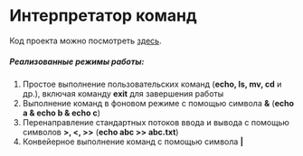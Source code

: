 # Интерпретатор команд

Код проекта можно посмотреть [здесь](https://github.com/luseno4ek/shell/blob/0d711cc46b5318b578b2bfe93f91876c65e1806c/task1/main.c).

##### Реализованные режимы работы:
1. Простое выполнение пользовательских команд (**echo, ls, mv, cd** и др.), включая команду **exit** для завершения работы
2. Выполнение команд в фоновом режиме с помощью символа **&** (**echo a & echo b & echo c**)
3. Перенаправление стандартных потоков ввода и вывода с помощью символов **>, <, >>** (**echo abc >> abc.txt**)
4. Конвейерное выполнение команд с помощью символа **|**
